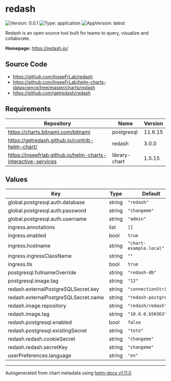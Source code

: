 # redash

![Version: 0.0.1](https://img.shields.io/badge/Version-0.0.1-informational?style=flat-square) ![Type: application](https://img.shields.io/badge/Type-application-informational?style=flat-square) ![AppVersion: latest](https://img.shields.io/badge/AppVersion-latest-informational?style=flat-square)

Redash is an open source tool built for teams to query, visualize and collaborate.

**Homepage:** <https://redash.io/>

## Source Code

* <https://github.com/InseeFrLab/redash>
* <https://github.com/InseeFrLab/helm-charts-datascience/tree/master/charts/redash>
* <https://github.com/getredash/redash>

## Requirements

| Repository | Name | Version |
|------------|------|---------|
| https://charts.bitnami.com/bitnami | postgresql | 11.6.15 |
| https://getredash.github.io/contrib-helm-chart/ | redash | 3.0.0 |
| https://inseefrlab.github.io/helm-charts-interactive-services | library-chart | 1.5.15 |

## Values

| Key | Type | Default | Description |
|-----|------|---------|-------------|
| global.postgresql.auth.database | string | `"redash"` |  |
| global.postgresql.auth.password | string | `"changeme"` |  |
| global.postgresql.auth.username | string | `"admin"` |  |
| ingress.annotations | list | `[]` |  |
| ingress.enabled | bool | `true` |  |
| ingress.hostname | string | `"chart-example.local"` |  |
| ingress.ingressClassName | string | `""` |  |
| ingress.tls | bool | `true` |  |
| postgresql.fullnameOverride | string | `"redash-db"` |  |
| postgresql.image.tag | string | `"12"` |  |
| redash.externalPostgreSQLSecret.key | string | `"connectionString"` |  |
| redash.externalPostgreSQLSecret.name | string | `"redash-postgres"` |  |
| redash.image.repository | string | `"redash/redash"` |  |
| redash.image.tag | string | `"10.0.0.b50363"` |  |
| redash.postgresql.enabled | bool | `false` |  |
| redash.postgresql.existingSecret | string | `"toto"` |  |
| redash.redash.cookieSecret | string | `"changeme"` |  |
| redash.redash.secretKey | string | `"changeme"` |  |
| userPreferences.language | string | `"en"` |  |

----------------------------------------------
Autogenerated from chart metadata using [helm-docs v1.11.0](https://github.com/norwoodj/helm-docs/releases/v1.11.0)
